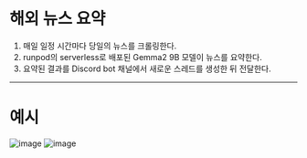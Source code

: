 # 해외 뉴스 요약

1. 매일 일정 시간마다 당일의 뉴스를 크롤링한다.
2. runpod의 serverless로 배포된 Gemma2 9B 모델이 뉴스를 요약한다.
3. 요약된 결과를 Discord bot 채널에서 새로운 스레드를 생성한 뒤 전달한다.

---

# 예시
![image](https://github.com/user-attachments/assets/80913782-02f5-4e37-8906-fe4f718b7df1)
![image](https://github.com/user-attachments/assets/a7c879c4-0919-465e-8bc5-3aa89831abf6)
